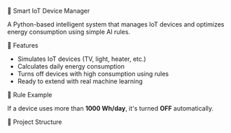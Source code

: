 🔌 Smart IoT Device Manager

A Python-based intelligent system that manages IoT devices and optimizes energy consumption using simple AI rules.



🚀 Features

- Simulates IoT devices (TV, light, heater, etc.)
- Calculates daily energy consumption
- Turns off devices with high consumption using rules
- Ready to extend with real machine learning



 🧠 Rule Example

If a device uses more than **1000 Wh/day**, it's turned **OFF** automatically.



📁 Project Structure

